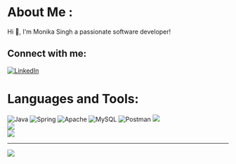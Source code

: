 # About Me :
Hi 👋, I'm Monika Singh a passionate software developer!

## Connect with me:
[![LinkedIn](https://img.shields.io/badge/LinkedIn-%230077B5.svg?logo=linkedin&logoColor=white)](https://linkedin.com/in/monikasingh26) 

# Languages and Tools:
![Java](https://img.shields.io/badge/java-%23ED8B00.svg?style=for-the-badge&logo=java&logoColor=white) ![Spring](https://img.shields.io/badge/spring-%236DB33F.svg?style=for-the-badge&logo=spring&logoColor=white) ![Apache](https://img.shields.io/badge/apache-%23D42029.svg?style=for-the-badge&logo=apache&logoColor=white) ![MySQL](https://img.shields.io/badge/mysql-%2300f.svg?style=for-the-badge&logo=mysql&logoColor=white) ![Postman](https://img.shields.io/badge/Postman-FF6C37?style=for-the-badge&logo=postman&logoColor=white)
![](https://github-readme-stats.vercel.app/api?username=MonikaSingh26&theme=dark&hide_border=false&include_all_commits=false&count_private=false)<br/>
![](https://github-readme-streak-stats.herokuapp.com/?user=MonikaSingh26&theme=dark&hide_border=false)<br/>
![](https://github-readme-stats.vercel.app/api/top-langs/?username=MonikaSingh26&theme=dark&hide_border=false&include_all_commits=false&count_private=false&layout=compact)

---
[![](https://visitcount.itsvg.in/api?id=MonikaSingh26&icon=5&color=11)](https://visitcount.itsvg.in)
